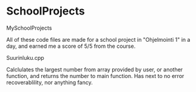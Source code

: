 # SchoolProjects
MySchoolProjects

All of these code files are made for a school project in "Ohjelmointi 1" in a day, and earned me a score of 5/5 from the course.

Suurinluku.cpp

Calclulates the largest number from array provided by user, or another function, and returns the number to main function. Has next to no error recoverablility, nor anything fancy.

